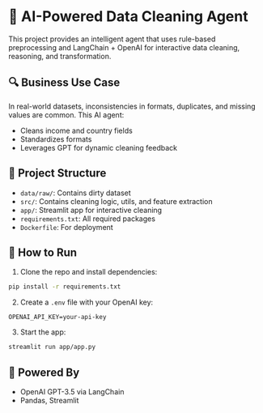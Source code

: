 # 🧠 AI-Powered Data Cleaning Agent

This project provides an intelligent agent that uses rule-based preprocessing and LangChain + OpenAI for interactive data cleaning, reasoning, and transformation.

## 🔍 Business Use Case

In real-world datasets, inconsistencies in formats, duplicates, and missing values are common. This AI agent:
- Cleans income and country fields
- Standardizes formats
- Leverages GPT for dynamic cleaning feedback

## 📁 Project Structure

- `data/raw/`: Contains dirty dataset
- `src/`: Contains cleaning logic, utils, and feature extraction
- `app/`: Streamlit app for interactive cleaning
- `requirements.txt`: All required packages
- `Dockerfile`: For deployment

## 🚀 How to Run

1. Clone the repo and install dependencies:
```bash
pip install -r requirements.txt
```

2. Create a `.env` file with your OpenAI key:
```env
OPENAI_API_KEY=your-api-key
```

3. Start the app:
```bash
streamlit run app/app.py
```

## 🧠 Powered By

- OpenAI GPT-3.5 via LangChain
- Pandas, Streamlit
